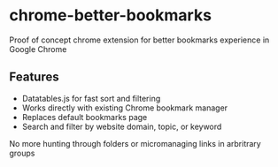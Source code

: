 # chrome-better-bookmarks
Proof of concept chrome extension for better bookmarks experience in Google Chrome

## Features 
- Datatables.js for fast sort and filtering 
- Works directly with existing Chrome bookmark manager
- Replaces default bookmarks page
- Search and filter by website domain, topic, or keyword 

No more hunting through folders or micromanaging links in arbritrary groups 
